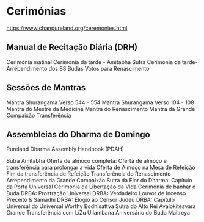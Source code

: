 # Cerimónias

https://www.chanpureland.org/ceremonies.html

## Manual de Recitação Diária (DRH)
	
Cerimónia matinal
Cerimónia da tarde - Amitabha Sutra
Cerimónia da tarde- Arrependimento dos 88 Budas
Votos para Renascimento


## Sessões de Mantras

Mantra Shurangama Verso 544 - 554 
Mantra Shurangama Verso 104 - 108
Mantra do Mestre da Medicina
Mantra do Renascimento
Mantra da Grande Compaixão
Transferência


## Assembleias do Dharma de Domingo
Pureland Dharma Assembly Handbook (PDAH)

Sutra Amitabha
Oferta de almoço completa: Oferta de almoço e transferência para prolongar a vida
Oferta de Almoço na Mesa de Refeição
Fim da transferência de Refeição
Transferência do Renascimento
Arrependimento da Grande Compaixão
Sutra da Flor do Dharma: Capítulo da Porta Universal
Cerimónia da Libertação da Vida
Cerimónia de banhar o Buda
DRBA: Prostração Universal
DRBA: Verdadeiro Louvor de Incenso Preceito & Samadhi 
DRBA: Elogio ao Censor Judeu 
DRBA: Capítulo Universal do Universal Worthy Bodhisattva
Sutra do Alto Rei Avalokitesvara 
Grande Transferência com LiZu
Ullambana
Aniversário do Buda Maitreya
